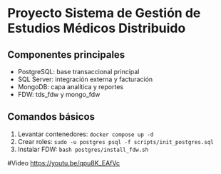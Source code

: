 # Proyecto Sistema de Gestión de Estudios Médicos Distribuido

## Componentes principales
- PostgreSQL: base transaccional principal
- SQL Server: integración externa y facturación
- MongoDB: capa analítica y reportes
- FDW: tds_fdw y mongo_fdw

## Comandos básicos
1. Levantar contenedores: `docker compose up -d`
2. Crear roles: `sudo -u postgres psql -f scripts/init_postgres.sql`
3. Instalar FDW: `bash postgres/install_fdw.sh`

#Video
https://youtu.be/qpu8K_EAfVc

